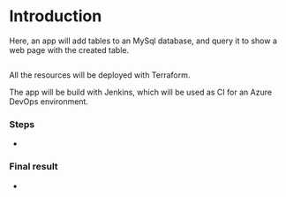 # Introduction

Here, an app will add tables to an MySql database, and query it to show a web page with the created table.

![]()

All the resources will be deployed with Terraform.

The app will be build with Jenkins, which will be used as CI for an Azure DevOps environment.

### Steps

- 

### Final result

-